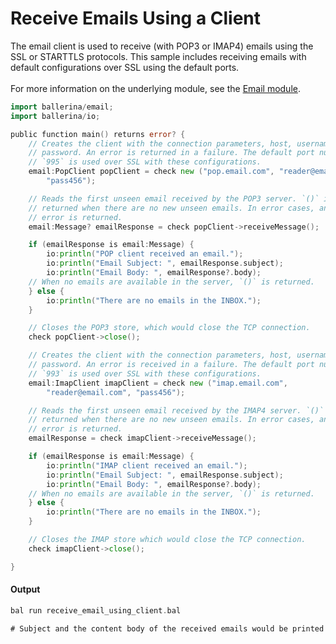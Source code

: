 # Receive Emails Using a Client

 The email client is used to receive (with POP3 or IMAP4) emails
 using the SSL or STARTTLS protocols. This sample includes receiving
 emails with default configurations over SSL using the default
 ports.<br/><br/>
 For more information on the underlying module, 
 see the [Email module](https:docs.central.ballerina.io/ballerina/email/latest/).

```go
import ballerina/email;
import ballerina/io;

public function main() returns error? {
    // Creates the client with the connection parameters, host, username, and
    // password. An error is returned in a failure. The default port number
    // `995` is used over SSL with these configurations.
    email:PopClient popClient = check new ("pop.email.com", "reader@email.com",
        "pass456");

    // Reads the first unseen email received by the POP3 server. `()` is
    // returned when there are no new unseen emails. In error cases, an
    // error is returned.
    email:Message? emailResponse = check popClient->receiveMessage();

    if (emailResponse is email:Message) {
        io:println("POP client received an email.");
        io:println("Email Subject: ", emailResponse.subject);
        io:println("Email Body: ", emailResponse?.body);
    // When no emails are available in the server, `()` is returned.
    } else {
        io:println("There are no emails in the INBOX.");
    }

    // Closes the POP3 store, which would close the TCP connection.
    check popClient->close();

    // Creates the client with the connection parameters, host, username, and
    // password. An error is received in a failure. The default port number
    // `993` is used over SSL with these configurations.
    email:ImapClient imapClient = check new ("imap.email.com",
        "reader@email.com", "pass456");

    // Reads the first unseen email received by the IMAP4 server. `()` is
    // returned when there are no new unseen emails. In error cases, an
    // error is returned.
    emailResponse = check imapClient->receiveMessage();

    if (emailResponse is email:Message) {
        io:println("IMAP client received an email.");
        io:println("Email Subject: ", emailResponse.subject);
        io:println("Email Body: ", emailResponse?.body);
    // When no emails are available in the server, `()` is returned.
    } else {
        io:println("There are no emails in the INBOX.");
    }

    // Closes the IMAP store which would close the TCP connection.
    check imapClient->close();

}
```

#### Output

```go
bal run receive_email_using_client.bal

# Subject and the content body of the received emails would be printed.
```
